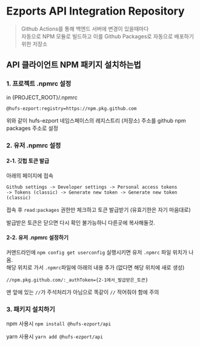 # Ezports API Integration Repository

> Github Actions를 통해 백엔드 서버에 변경이 있을때마다    
> 자동으로 NPM 모듈로 빌드하고 이를 Github Packages로 자동으로 배포하기 위한 저장소

## API 클라이언트 NPM 패키지 설치하는법

### 1. 프로젝트 .npmrc 설정

in {PROJECT_ROOT}/.npmrc
```
@hufs-ezport:registry=https://npm.pkg.github.com
```
위와 같이 hufs-ezport 네임스페이스의 레지스트리 (저장소) 주소를 github npm packages 주소로 설정

### 2. 유저 .npmrc 설정

#### 2-1. 깃헙 토큰 발급

아래의 페이지에 접속
```
Github settings -> Developer settings -> Personal access tokens
-> Tokens (classic) -> Generate new token -> Generate new token (classic)    
```
접속 후 `read:packages` 권한만 체크하고 토큰 발급받기 (유효기한은 자기 마음대로)

발급받은 토큰은 닫으면 다시 확인 불가능하니 다른곳에 복사해둘것.

#### 2-2. 유저 .npmrc 설정하기

커맨드라인에 `npm config get userconfig` 실행시키면 유저 `.npmrc` 파일 위치가 나옴.    
해당 위치로 가서 `.npmrc`파일에 아래의 내용 추가 (없다면 해당 위치에 새로 생성)

```
//npm.pkg.github.com/:_authToken={2-1에서_발급받은_토큰}
```

맨 앞에 있는 `//`가 주석처리가 아님으로 똑같이 `//` 적어줘야 함에 주의

### 3. 패키지 설치하기
npm 사용시
`npm install @hufs-ezport/api`

yarn 사용시
`yarn add @hufs-ezport/api`
